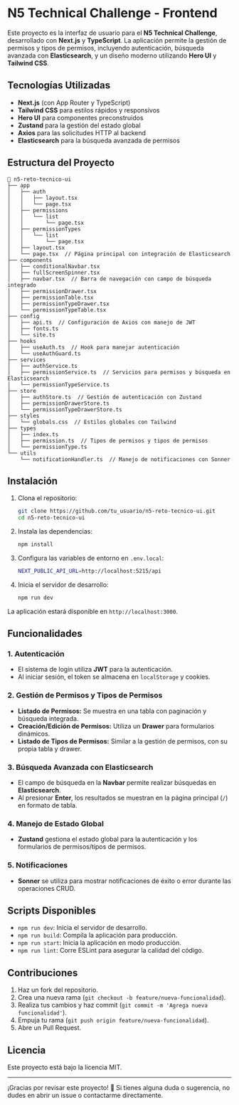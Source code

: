 # N5 Technical Challenge - Frontend

Este proyecto es la interfaz de usuario para el **N5 Technical Challenge**, desarrollado con **Next.js** y **TypeScript**. La aplicación permite la gestión de permisos y tipos de permisos, incluyendo autenticación, búsqueda avanzada con **Elasticsearch**, y un diseño moderno utilizando **Hero UI** y **Tailwind CSS**.

## Tecnologías Utilizadas

- **Next.js** (con App Router y TypeScript)
- **Tailwind CSS** para estilos rápidos y responsivos
- **Hero UI** para componentes preconstruidos
- **Zustand** para la gestión del estado global
- **Axios** para las solicitudes HTTP al backend
- **Elasticsearch** para la búsqueda avanzada de permisos

## Estructura del Proyecto

```
📁 n5-reto-tecnico-ui
├── app
│   ├── auth
│   │   ├── layout.tsx
│   │   └── page.tsx
│   ├── permissions
│   │   └── list
│   │       └── page.tsx
│   ├── permissionTypes
│   │   └── list
│   │       └── page.tsx
│   ├── layout.tsx
│   └── page.tsx  // Página principal con integración de Elasticsearch
├── components
│   ├── conditionalNavbar.tsx
│   ├── fullScreenSpinner.tsx
│   ├── navbar.tsx  // Barra de navegación con campo de búsqueda integrado
│   ├── permissionDrawer.tsx
│   ├── permissionTable.tsx
│   ├── permissionTypeDrawer.tsx
│   └── permissionTypeTable.tsx
├── config
│   ├── api.ts  // Configuración de Axios con manejo de JWT
│   ├── fonts.ts
│   └── site.ts
├── hooks
│   ├── useAuth.ts  // Hook para manejar autenticación
│   └── useAuthGuard.ts
├── services
│   ├── authService.ts
│   ├── permissionService.ts  // Servicios para permisos y búsqueda en Elasticsearch
│   └── permissionTypeService.ts
├── store
│   ├── authStore.ts  // Gestión de autenticación con Zustand
│   ├── permissionDrawerStore.ts
│   └── permissionTypeDrawerStore.ts
├── styles
│   └── globals.css  // Estilos globales con Tailwind
├── types
│   ├── index.ts
│   ├── permission.ts  // Tipos de permisos y tipos de permisos
│   └── permissionType.ts
└── utils
    └── notificationHandler.ts  // Manejo de notificaciones con Sonner
```

## Instalación

1. Clona el repositorio:

   ```bash
   git clone https://github.com/tu_usuario/n5-reto-tecnico-ui.git
   cd n5-reto-tecnico-ui
   ```

2. Instala las dependencias:

   ```bash
   npm install
   ```

3. Configura las variables de entorno en `.env.local`:

   ```bash
   NEXT_PUBLIC_API_URL=http://localhost:5215/api
   ```

4. Inicia el servidor de desarrollo:
   ```bash
   npm run dev
   ```

La aplicación estará disponible en `http://localhost:3000`.

## Funcionalidades

### 1. **Autenticación**

- El sistema de login utiliza **JWT** para la autenticación.
- Al iniciar sesión, el token se almacena en `localStorage` y cookies.

### 2. **Gestión de Permisos y Tipos de Permisos**

- **Listado de Permisos:** Se muestra en una tabla con paginación y búsqueda integrada.
- **Creación/Edición de Permisos:** Utiliza un **Drawer** para formularios dinámicos.
- **Listado de Tipos de Permisos:** Similar a la gestión de permisos, con su propia tabla y drawer.

### 3. **Búsqueda Avanzada con Elasticsearch**

- El campo de búsqueda en la **Navbar** permite realizar búsquedas en **Elasticsearch**.
- Al presionar **Enter**, los resultados se muestran en la página principal (`/`) en formato de tabla.

### 4. **Manejo de Estado Global**

- **Zustand** gestiona el estado global para la autenticación y los formularios de permisos/tipos de permisos.

### 5. **Notificaciones**

- **Sonner** se utiliza para mostrar notificaciones de éxito o error durante las operaciones CRUD.

## Scripts Disponibles

- `npm run dev`: Inicia el servidor de desarrollo.
- `npm run build`: Compila la aplicación para producción.
- `npm run start`: Inicia la aplicación en modo producción.
- `npm run lint`: Corre ESLint para asegurar la calidad del código.

## Contribuciones

1. Haz un fork del repositorio.
2. Crea una nueva rama (`git checkout -b feature/nueva-funcionalidad`).
3. Realiza tus cambios y haz commit (`git commit -m 'Agrega nueva funcionalidad'`).
4. Empuja tu rama (`git push origin feature/nueva-funcionalidad`).
5. Abre un Pull Request.

## Licencia

Este proyecto está bajo la licencia MIT.

---

¡Gracias por revisar este proyecto! 🚀 Si tienes alguna duda o sugerencia, no dudes en abrir un issue o contactarme directamente.
